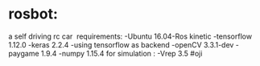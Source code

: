 # rosbot:
a self driving rc car 
![]()
requirements:
-Ubuntu 16.04-Ros kinetic
-tensorflow 1.12.0
-keras 2.2.4
-using tensorflow as backend
-openCV 3.3.1-dev
-paygame 1.9.4
-numpy 1.15.4
for simulation :
-Vrep 3.5
#oji
